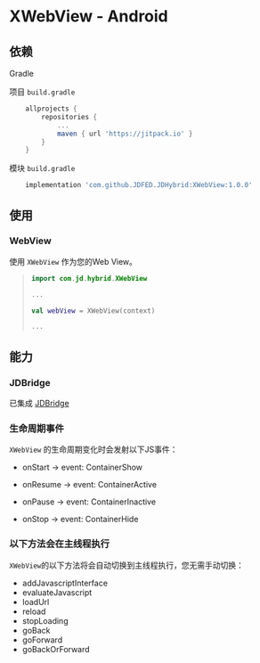 # XWebView - Android

## 依赖

Gradle

项目 `build.gradle`

```groovy
	allprojects {
		repositories {
			...
			maven { url 'https://jitpack.io' }
		}
	}
```

模块 `build.gradle`

```groovy
	implementation 'com.github.JDFED.JDHybrid:XWebView:1.0.0'
```

## 使用

### WebView

使用 `XWebView` 作为您的Web View。

> ```kotlin
> import com.jd.hybrid.XWebView
> 
> ...
> 
> val webView = XWebView(context)
> 
> ...
> ```

## 能力

### JDBridge

已集成 [JDBridge](../JDBridge/README.md)

### 生命周期事件

`XWebView` 的生命周期变化时会发射以下JS事件：

- onStart -> event: ContainerShow

- onResume -> event: ContainerActive

- onPause -> event: ContainerInactive

- onStop -> event: ContainerHide

### 以下方法会在主线程执行

`XWebView`的以下方法将会自动切换到主线程执行，您无需手动切换：

- addJavascriptInterface
- evaluateJavascript
- loadUrl
- reload
- stopLoading
- goBack
- goForward
- goBackOrForward